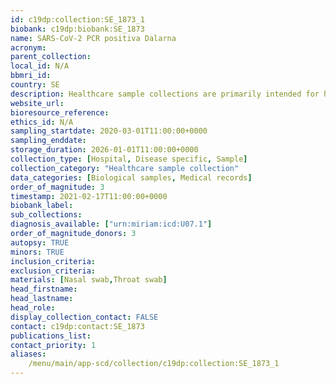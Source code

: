 ```yaml
---
id: c19dp:collection:SE_1873_1
biobank: c19dp:biobank:SE_1873
name: SARS-CoV-2 PCR positiva Dalarna
acronym:
parent_collection:
local_id: N/A
bbmri_id:
country: SE
description: Healthcare sample collections are primarily intended for healthcare, diagnostics and treatment, but can also be made available for research when there is a Swedish ethical approval and the patient has given their consent.
website_url:
bioresource_reference:
ethics_id: N/A
sampling_startdate: 2020-03-01T11:00:00+0000
sampling_enddate:
storage_duration: 2026-01-01T11:00:00+0000
collection_type: [Hospital, Disease specific, Sample]
collection_category: "Healthcare sample collection"
data_categories: [Biological samples, Medical records]
order_of_magnitude: 3
timestamp: 2021-02-17T11:00:00+0000
biobank_label:
sub_collections:
diagnosis_available: ["urn:miriam:icd:U07.1"]
order_of_magnitude_donors: 3
autopsy: TRUE
minors: TRUE
inclusion_criteria:
exclusion_criteria:
materials: [Nasal swab,Throat swab]
head_firstname:
head_lastname:
head_role:
display_collection_contact: FALSE
contact: c19dp:contact:SE_1873
publications_list:
contact_priority: 1
aliases:
    /menu/main/app-scd/collection/c19dp:collection:SE_1873_1
---
```

